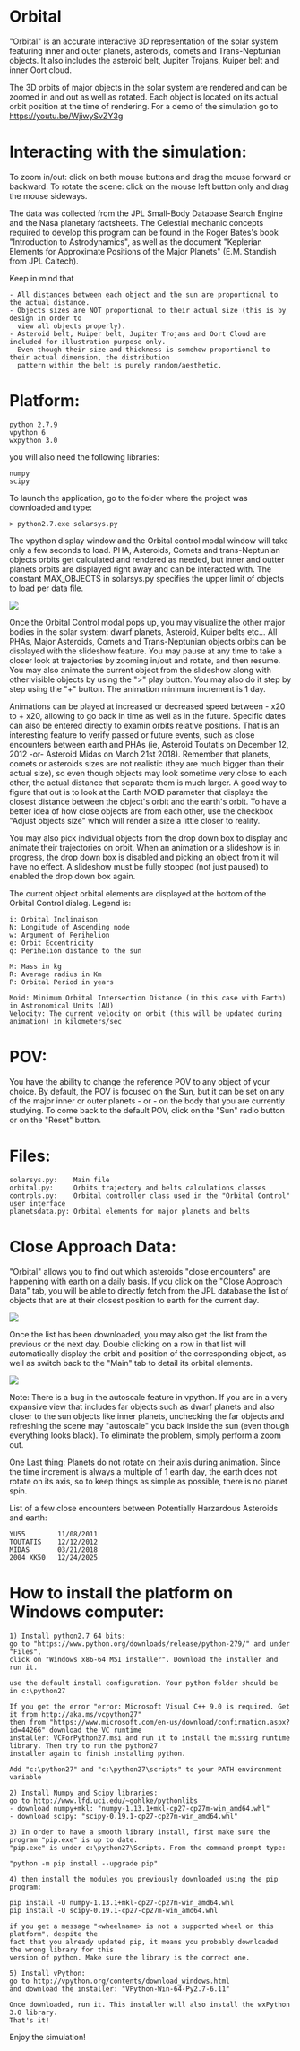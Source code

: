 # Orbital

"Orbital" is an accurate interactive 3D representation of the solar system featuring inner and outer planets, asteroids, comets and Trans-Neptunian objects. It also includes the asteroid belt, Jupiter Trojans, Kuiper belt and inner Oort cloud.

The 3D orbits of major objects in the solar system are rendered and can be zoomed in and out as well as rotated. Each object is located on its actual orbit position at the time of rendering. For a demo of the simulation go to https://youtu.be/WjiwySvZY3g

# Interacting with the simulation:

To zoom in/out: click on both mouse buttons and drag the mouse forward or backward.
To rotate the scene: click on the mouse left button only and drag the mouse sideways.

The data was collected from the JPL Small-Body Database Search Engine and the Nasa planetary factsheets. The Celestial mechanic concepts required to develop this program can be found in the Roger Bates's book "Introduction to Astrodynamics", as well as the document "Keplerian Elements for Approximate Positions of the Major Planets" (E.M. Standish from JPL Caltech).

Keep in mind that

	- All distances between each object and the sun are proportional to the actual distance.
	- Objects sizes are NOT proportional to their actual size (this is by design in order to 
	  view all objects properly).
	- Asteroid belt, Kuiper belt, Jupiter Trojans and Oort Cloud are included for illustration purpose only. 
	  Even though their size and thickness is somehow proportional to their actual dimension, the distribution 
	  pattern within the belt is purely random/aesthetic.
	
# Platform:

	python 2.7.9
	vpython 6
	wxpython 3.0

you will also need the following libraries:

	numpy
	scipy

To launch the application, go to the folder where the project was downloaded and type:

	> python2.7.exe solarsys.py
	
The vpython display window and the Orbital control modal window will take only a few seconds to load. PHA, Asteroids, Comets and trans-Neptunian objects orbits get calculated and rendered as needed, but inner and outter planets orbits are displayed right away and can be interacted with. The constant MAX_OBJECTS in solarsys.py specifies the upper limit of objects to load per data file.

<img src="./screenshot-1.jpg">

Once the Orbital Control modal pops up, you may visualize the other major bodies in the solar system: dwarf planets, Asteroid, Kuiper belts etc... All PHAs, Major Asteroids, Comets and Trans-Neptunian objects orbits can be displayed with the slideshow feature. You may pause at any time to take a closer look at trajectories by zooming in/out and rotate, and then resume. You may also animate the current object from the slideshow along with other visible objects by using the ">" play button. You may also do it step by step using the "+" button. The animation minimum increment is 1 day. 

Animations can be played at increased or decreased speed between - x20 to + x20, allowing to go back in time as well as in the future. Specific dates can also be entered directly to examin orbits relative positions. That is an interesting feature to verify passed or future events, such as close encounters between earth and PHAs (ie, Asteroid Toutatis on December 12, 2012 -or- Asteroid Midas on March 21st 2018). Remember that planets, comets or asteroids sizes are not realistic (they are much bigger than their actual size), so even though objects may look sometime very close to each other, the actual distance that separate them is much larger. A good way to figure that out is to look at the Earth MOID parameter that displays the closest distance between the object's orbit and the earth's orbit. To have a better idea of how close objects are from each other, use the checkbox "Adjust objects size" which will render a size a little closer to reality.

You may also pick individual objects from the drop down box to display and animate their trajectories on orbit. When an animation or a slideshow is in progress, the drop down box is disabled and picking an object from it will have no effect. A slideshow must be fully stopped (not just paused) to enabled the drop down box again.

The current object orbital elements are displayed at the bottom of the Orbital Control dialog. 
Legend is:

	i: Orbital Inclinaison
	N: Longitude of Ascending node
	w: Argument of Perihelion
	e: Orbit Eccentricity
	q: Perihelion distance to the sun

	M: Mass in kg
	R: Average radius in Km
	P: Orbital Period in years

	Moid: Minimum Orbital Intersection Distance (in this case with Earth) in Astronomical Units (AU)
	Velocity: The current velocity on orbit (this will be updated during animation) in kilometers/sec

# POV:

You have the ability to change the reference POV to any object of your choice. By default, the POV is focused on the Sun, but it can be set on any of the major inner or outer planets - or - on the body that you are currently studying. To come back to the default POV, click on the "Sun" radio button or on the "Reset" button.

# Files:

	solarsys.py: 	Main file
	orbital.py:  	Orbits trajectory and belts calculations classes
	controls.py:	Orbital controller class used in the "Orbital Control" user interface
	planetsdata.py:	Orbital elements for major planets and belts
	
# Close Approach Data:

"Orbital" allows you to find out which asteroids "close encounters" are happening with earth on a daily basis. If you click on the "Close Approach Data" tab, you will be able to directly fetch from the JPL database the list of objects that are at their closest position to earth for the current day. 

<img src="./screenshot-2.jpg">
	
Once the list has been downloaded, you may also get the list from the previous or the next day. Double clicking on a row in that list will automatically display the orbit and position of the corresponding object, as well as switch back to the "Main" tab to detail its orbital elements.

<img src="./screenshot-3.jpg">

Note: There is a bug in the autoscale feature in vpython. If you are in a very expansive view that includes far objects such as dwarf planets and also closer to the sun objects like inner planets, unchecking the far objects and refreshing the scene may "autoscale" you back inside the sun (even though everything looks black). To eliminate the problem, simply perform a zoom out.

One Last thing: Planets do not rotate on their axis during animation. Since the time increment is always a multiple of 1 earth day, 
the earth does not rotate on its axis, so to keep things as simple as possible, there is no planet spin.

List of a few close encounters between Potentially Harzardous Asteroids and earth:

	YU55	 	11/08/2011
	TOUTATIS 	12/12/2012
	MIDAS    	03/21/2018
	2004 XK50 	12/24/2025
	

# How to install the platform on Windows computer:

	1) Install python2.7 64 bits:
	go to "https://www.python.org/downloads/release/python-279/" and under "Files", 
	click on "Windows x86-64 MSI installer". Download the installer and run it.

	use the default install configuration. Your python folder should be 
	in c:\python27

	If you get the error "error: Microsoft Visual C++ 9.0 is required. Get it from http://aka.ms/vcpython27" 
	then from "https://www.microsoft.com/en-us/download/confirmation.aspx?id=44266" download the VC runtime
	installer: VCForPython27.msi and run it to install the missing runtime library. Then try to run the python27
	installer again to finish installing python. 
	
	Add "c:\python27" and "c:\python27\scripts" to your PATH environment variable
 
	2) Install Numpy and Scipy libraries:
	go to http://www.lfd.uci.edu/~gohlke/pythonlibs
	- download numpy+mkl: "numpy-1.13.1+mkl-cp27-cp27m-win_amd64.whl"
	- download scipy: "scipy-0.19.1-cp27-cp27m-win_amd64.whl"

	3) In order to have a smooth library install, first make sure the program "pip.exe" is up to date. 
	"pip.exe" is under c:\python27\Scripts. From the command prompt type:

	"python -m pip install --upgrade pip"

	4) then install the modules you previously downloaded using the pip program:

	pip install -U numpy-1.13.1+mkl-cp27-cp27m-win_amd64.whl
	pip install -U scipy-0.19.1-cp27-cp27m-win_amd64.whl

	if you get a message "<wheelname> is not a supported wheel on this platform", despite the
	fact that you already updated pip, it means you probably downloaded the wrong library for this
	version of python. Make sure the library is the correct one.
	
	5) Install vPython:
	go to http://vpython.org/contents/download_windows.html
	and download the installer: "VPython-Win-64-Py2.7-6.11"

	Once downloaded, run it. This installer will also install the wxPython 3.0 library.
	That's it!

Enjoy the simulation!

